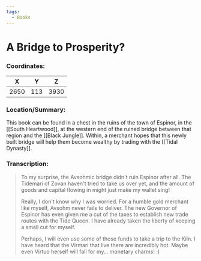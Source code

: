 ```yaml
---
tags:
  - Books
---
```

# A Bridge to Prosperity?

### Coordinates:
| **X** | **Y**| **Z** |
|:-----:|:----:|:-----:|
|2650  |113   |3930  |

### Location/Summary:
This book can be found in a chest in the ruins of the town of Espinor, in the [[South Heartwood]], at the western end of the ruined bridge between that region and the [[Black Jungle]]. Within, a merchant hopes that this newly built bridge will help them become wealthy by trading with the [[Tidal Dynasty]].

### Transcription:
> To my surprise, the Avsohmic bridge didn't ruin Espinor after all. The Tidemari of Zovan haven't tried to take us over yet, and the amount of goods and capital flowing in might just make my wallet sing!
>
> Really, I don't know why I was worried. For a humble gold merchant like myself, Avsohm never fails to deliver. The new Governor of Espinor has even given me a cut of the taxes to establish new trade routes with the Tide Queen. I have already taken the liberty of keeping a small cut for myself.
>
> Perhaps, I will even use some of those funds to take a trip to the Kiln. I have heard that the Virmari that live there are incredibly hot. Maybe even Virtuo herself will fall for my… monetary charms! :)

